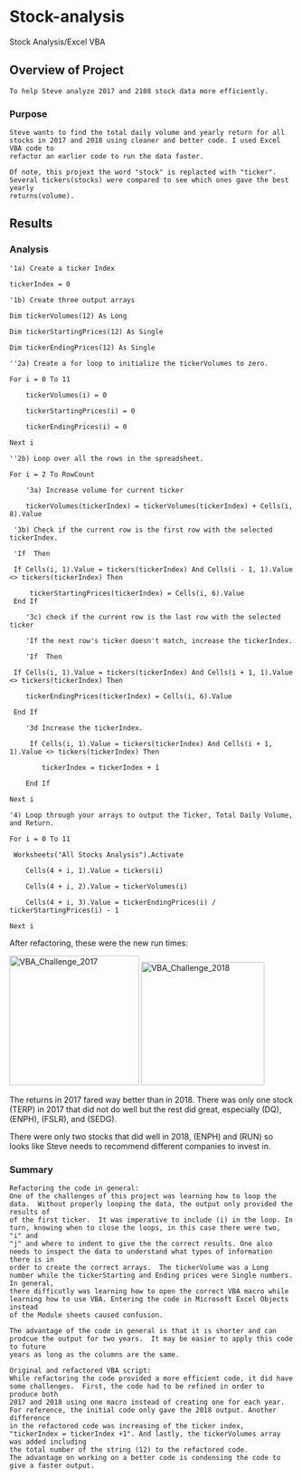 # Stock-analysis
Stock Analysis/Excel VBA

## Overview of Project
    To help Steve analyze 2017 and 2108 stock data more efficiently.  
    
### Purpose
    Steve wants to find the total daily volume and yearly return for all stocks in 2017 and 2018 using cleaner and better code. I used Excel VBA code to 
    refactor an earlier code to run the data faster.  
    
    Of note, this projext the word "stock" is replacted with "ticker".  Several tickers(stocks) were compared to see which ones gave the best yearly 
    returns(volume).  
    
## Results

### Analysis

    '1a) Create a ticker Index
    
    tickerIndex = 0

    '1b) Create three output arrays

    Dim tickerVolumes(12) As Long

    Dim tickerStartingPrices(12) As Single

    Dim tickerEndingPrices(12) As Single

    ''2a) Create a for loop to initialize the tickerVolumes to zero.

    For i = 0 To 11

        tickerVolumes(i) = 0
    
        tickerStartingPrices(i) = 0
    
        tickerEndingPrices(i) = 0
    
    Next i

    ''2b) Loop over all the rows in the spreadsheet.
    
    For i = 2 To RowCount

        '3a) Increase volume for current ticker
    
        tickerVolumes(tickerIndex) = tickerVolumes(tickerIndex) + Cells(i, 8).Value
    
     '3b) Check if the current row is the first row with the selected tickerIndex.
    
     'If  Then
    
     If Cells(i, 1).Value = tickers(tickerIndex) And Cells(i - 1, 1).Value <> tickers(tickerIndex) Then
    
         tickerStartingPrices(tickerIndex) = Cells(i, 6).Value
     End If
    
        '3c) check if the current row is the last row with the selected ticker
    
        'If the next row's ticker doesn't match, increase the tickerIndex.
   
        'If  Then
    
     If Cells(i, 1).Value = tickers(tickerIndex) And Cells(i + 1, 1).Value <> tickers(tickerIndex) Then
     
        tickerEndingPrices(tickerIndex) = Cells(i, 6).Value
        
     End If

        '3d Increase the tickerIndex.
        
         If Cells(i, 1).Value = tickers(tickerIndex) And Cells(i + 1, 1).Value <> tickers(tickerIndex) Then
         
            tickerIndex = tickerIndex + 1
            
        End If

    Next i

    '4) Loop through your arrays to output the Ticker, Total Daily Volume, and Return.

    For i = 0 To 11
    
     Worksheets("All Stocks Analysis").Activate
    
        Cells(4 + i, 1).Value = tickers(i)
    
        Cells(4 + i, 2).Value = tickerVolumes(i)
    
        Cells(4 + i, 3).Value = tickerEndingPrices(i) / tickerStartingPrices(i) - 1
    
    Next i
    
After refactoring, these were the new run times:

<img width="229" alt="VBA_Challenge_2017" src="https://user-images.githubusercontent.com/111452227/200416257-63d0d9ff-a42d-4c89-852a-dddaa362b7aa.png">
<img width="218" alt="VBA_Challenge_2018" src="https://user-images.githubusercontent.com/111452227/200416286-b952e721-4410-4283-9a25-819139256abb.png">


The returns in 2017 fared way better than in 2018.  There was only one stock (TERP) in 2017 that did not do well but the rest did great, especially (DQ), (ENPH), (FSLR), and (SEDG).  

There were only two stocks that did well in 2018, (ENPH) and (RUN) so looks like Steve needs to recommend different companies to invest in.  
### 

### Summary

    Refactoring the code in general:
    One of the challenges of this project was learning how to loop the data.  Without properly looping the data, the output only provided the results of 
    of the first ticker.  It was imperative to include (i) in the loop. In turn, knowing when to close the loops, in this case there were two, "i" and   
    "j" and where to indent to give the the correct results. One also needs to inspect the data to understand what types of information there is in 
    order to create the correct arrays.  The tickerVolume was a Long number while the tickerStarting and Ending prices were Single numbers.  In general, 
    there difficutly was learning how to open the correct VBA macro while learning how to use VBA. Entering the code in Microsoft Excel Objects instead 
    of the Module sheets caused confusion.     
    
    The advantage of the code in general is that it is shorter and can prodcue the output for two years.  It may be easier to apply this code to future  
    years as long as the columns are the same.  
    
    Original and refactored VBA script:
    While refactoring the code provided a more efficient code, it did have some challenges.  First, the code had to be refined in order to produce both   
    2017 and 2018 using one macro instead of creating one for each year.  For reference, the initial code only gave the 2018 output. Another difference 
    in the refactored code was increasing of the ticker index, "tickerIndex = tickerIndex +1". And lastly, the tickerVolumes array was added including  
    the total number of the string (12) to the refactored code.  
    The advantage on working on a better code is condensing the code to give a faster output.  

